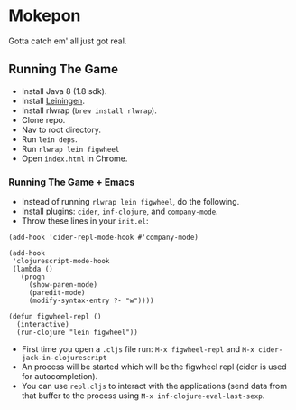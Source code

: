 # Mokepon

Gotta catch em' all just got real.

## Running The Game

- Install Java 8 (1.8 sdk).
- Install [Leiningen](http://leiningen.org/).
- Install rlwrap (`brew install rlwrap`).
- Clone repo.
- Nav to root directory.
- Run `lein deps`.
- Run `rlwrap lein figwheel`
- Open `index.html` in Chrome.

### Running The Game + Emacs

- Instead of running `rlwrap lein figwheel`, do the following.
- Install plugins: `cider`, `inf-clojure`, and `company-mode`.
- Throw these lines in your `init.el`:

```
(add-hook 'cider-repl-mode-hook #'company-mode)

(add-hook
 'clojurescript-mode-hook
 (lambda ()
   (progn
     (show-paren-mode)
     (paredit-mode)
     (modify-syntax-entry ?- "w"))))

(defun figwheel-repl ()
  (interactive)
  (run-clojure "lein figwheel"))
```

- First time you open a `.cljs` file run: `M-x figwheel-repl` and `M-x
  cider-jack-in-clojurescript`
- An process will be started which will be the figwheel repl (cider is
  used for autocompletion).
- You can use `repl.cljs` to interact with the applications (send data
  from that buffer to the process using `M-x
  inf-clojure-eval-last-sexp`.
